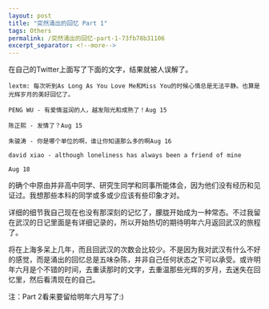 ```yaml
---
layout: post
title: "突然涌出的回忆 Part 1"
tags: Others
permalink: /突然涌出的回忆-part-1-73fb78b31106
excerpt_separator: <!--more-->
---
```

在自己的Twitter上面写了下面的文字，结果就被人误解了。

``` text
lextm: 每次听到As Long As You Love Me和Miss You的时候心情总是无法平静。也算是光辉岁月的美好回忆了。

PENG WU - 有爱情滋润的人，越发阳光和成熟了！Aug 15

陈正熙 - 发情了？Aug 15

朱骏涛 - 你是哪个单位的啊，谁让你知道那么多的啊Aug 16

david xiao - although loneliness has always been a friend of mine

Aug 18
```
<!--more-->

的确个中原由并非高中同学、研究生同学和同事所能体会，因为他们没有经历和见证过。我想那些本科的同学或多或少应该有些印象才对。

详细的细节我自己现在也没有那深刻的记忆了，朦胧开始成为一种常态。不过我留在武汉的日记里面是有详细记录的，所以开始热切的期待明年六月返回武汉的旅程了。

将在上海多呆上几年，而且回武汉的次数会比较少。不是因为我对武汉有什么不好的感觉，而是涌出的回忆总是五味杂陈，并非自己任何状态之下可以承受。或许明年六月是个不错的时间，去重读那时的文字，去重温那些光辉的岁月，去迷失在回忆里，然后看清现在的自己。

注：Part 2看来要留给明年六月写了:)
